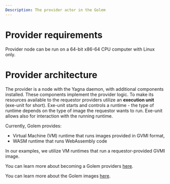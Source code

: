 ```yaml
---
Description: The provider actor in the Golem
---
```

# Provider requirements
Provider node can be run on a 64-bit x86-64 CPU computer with Linux only.

# Provider architecture

The provider is a node with the Yagna daemon, with additional components installed. These components implement the provider logic. 
To make its resources available to the requestor providers utilize an **execution unit** (exe-unit for short). Exe-unit starts and controls a runtime - the type of runtime depends on the type of image the requestor wants to run. Exe-unit allows also for interaction with the running runtime.

Currently, Golem provides:

* Virtual Machine (VM) runtime that runs images provided in GVMI format,
* WASM runtime that runs WebAssembly code

In our examples, we utilize VM runtimes that run a requestor-provided GVMI image.

You can learn more about becoming a Golem providers [here](../../providers/install.md).

You can learn more about the Golem images [here](../../Ncreators/javascript/guides/golem-images-explained.md).
